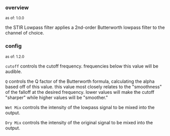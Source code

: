 ### overview
<sup>as of: 1.0.0</sup>

the STIR Lowpass filter applies a 2nd-order Butterworth lowpass filter to the channel of choice.

### config
<sup>as of: 1.2.0</sup>

`cutoff` controls the cutoff frequency. frequencies below this value will be audible.

`Q` controls the Q factor of the Butterworth formula, calculating the alpha based off of this value. this value most closely relates to the "smoothness" of the falloff at the desired frequency. lower values will make the cutoff "sharper" while higher values will be "smoother."

`Wet Mix` controls the intensity of the lowpass signal to be mixed into the output.

`Dry Mix` controls the intensity of the original signal to be mixed into the output.